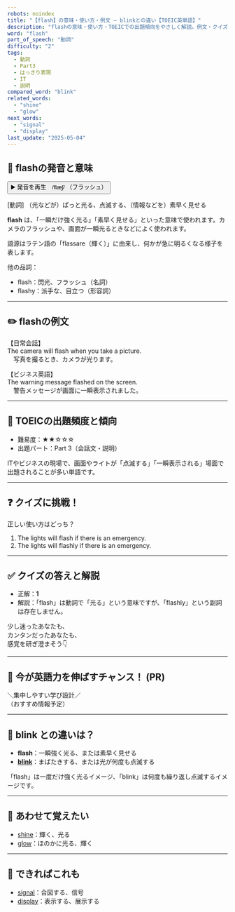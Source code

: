 ```yaml
---
robots: noindex
title: "【flash】の意味・使い方・例文 ― blinkとの違い【TOEIC英単語】"
description: "flashの意味・使い方・TOEICでの出題傾向をやさしく解説。例文・クイズ付きでblinkとの違いもわかりやすく学べます。"
word: "flash"
part_of_speech: "動詞"
difficulty: "2"
tags:
  - 動詞
  - Part3
  - はっきり表現
  - IT
  - 説明
compared_word: "blink"
related_words:
  - "shine"
  - "glow"
next_words:
  - "signal"
  - "display"
last_update: "2025-05-04"
---
```


## 🔰 flashの発音と意味

<button class="play-audio" onclick="playTTS('flash')">
  <span class="play-audio-main">
    ▶️ 発音を再生　/flæʃ/
  </span>
  <span class="play-audio-sub">
    （フラッシュ）
  </span>
</button>

[動詞] （光などが）ぱっと光る、点滅する、（情報などを）素早く見せる

**flash** は、「一瞬だけ強く光る」「素早く見せる」といった意味で使われます。カメラのフラッシュや、画面が一瞬光るときなどによく使われます。

語源はラテン語の「flassare（輝く）」に由来し、何かが急に明るくなる様子を表します。

他の品詞：  
- flash：閃光、フラッシュ（名詞）
- flashy：派手な、目立つ（形容詞）

---

## ✏️ flashの例文

【日常会話】  
The camera will flash when you take a picture.  
　写真を撮るとき、カメラが光ります。

【ビジネス英語】  
The warning message flashed on the screen.  
　警告メッセージが画面に一瞬表示されました。

---

## 🎯 TOEICの出題頻度と傾向

- 難易度：★★☆☆☆
- 出題パート：Part 3（会話文・説明）

ITやビジネスの現場で、画面やライトが「点滅する」「一瞬表示される」場面で出題されることが多い単語です。

---

## ❓ クイズに挑戦！

正しい使い方はどっち？

1. The lights will flash if there is an emergency.  
2. The lights will flashly if there is an emergency.

---

## ✅ クイズの答えと解説

- 正解：**1**
- 解説：「flash」は動詞で「光る」という意味ですが、「flashly」という副詞は存在しません。

少し迷ったあなたも、  
カンタンだったあなたも、  
感覚を研ぎ澄まそう👇️

---

## 🚀 今が英語力を伸ばすチャンス！ (PR)

<div class="info-center">
＼集中しやすい学び設計／<br>  
（おすすめ情報予定）
</div>

---

## 🤔  blink との違いは？

- **flash**：一瞬強く光る、または素早く見せる
- **[blink](/blink)**：まばたきする、または光が何度も点滅する

「flash」は一度だけ強く光るイメージ、「blink」は何度も繰り返し点滅するイメージです。

---

## 🧩 あわせて覚えたい

- [shine](/shine)：輝く、光る
- [glow](/glow)：ほのかに光る、輝く

---

## 📖 できればこれも

- [signal](/signal)：合図する、信号
- [display](/display)：表示する、展示する

<!-- cvid: aid39_bid38 -->
